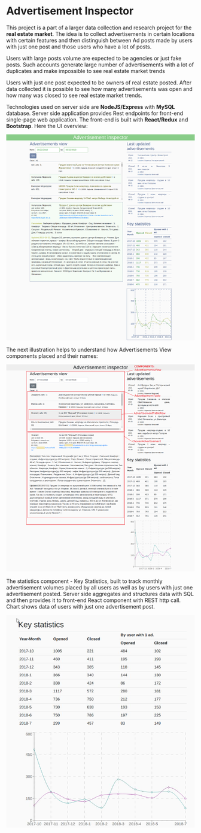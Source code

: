 <h1>Advertisement Inspector</h1>

<p> This project is a part of a larger data collection and research project for the <b>real estate market</b>. 
The idea is to collect advertisements in certain locations with certain features 
and then distinguish between Ad posts made by users with just one post and those users who have a lot of posts.</p>
<p>Users with large posts volume are expected to be agencies or just fake posts. Such accounts generate
large number of advertisements with a lot of duplicates and make impossible to see real estate market trends</p>
<p>Users with just one post expected to be owners of real estate posted.
After data collected it is possible to see how many advertisements was open and how many was closed to see real estate market trends.</p>
<p>Technologies used on server side are <b>NodeJS/Express</b> with <b>MySQL</b> database. 
Server side application provides Rest endpoints for front-end single-page web application. The front-end is built with <b>React/Redux</b> and <b>Bootstrap</b>. Here the UI overview:</p>

![Front-end overview](https://github.com/pavlomorozov/AdvertisementInspector/blob/master/screenshot/overview.png)

<p>The next illustration helps to understand how Advertisements View components placed and their names:</p>

![Advertisements View components](https://github.com/pavlomorozov/AdvertisementInspector/blob/master/screenshot/key_components.png)

<p> The statistics component - Key Statistics, built to track monthly advertisement volumes 
placed by all users as well as by users with just one advertisement posted. Server side aggregates and structures 
data with SQL and then provides it to front-end React component with REST http call.
Chart shows data of users with just one advertisement post.<p/>

![Ke statistics component](https://github.com/pavlomorozov/AdvertisementInspector/blob/master/screenshot/ad_statistics.PNG)
